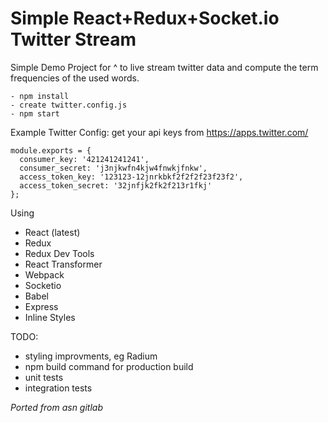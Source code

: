 # Simple React+Redux+Socket.io Twitter Stream

Simple Demo Project for ^ to live stream twitter data and compute the term frequencies
of the used words.

```
- npm install
- create twitter.config.js
- npm start
```

Example Twitter Config:
get your api keys from https://apps.twitter.com/
```
module.exports = {
  consumer_key: '421241241241',
  consumer_secret: 'j3njkwfn4kjw4fnwkjfnkw',
  access_token_key: '123123-12jnrkbkf2f2f2f23f23f2',
  access_token_secret: '32jnfjk2fk2f213r1fkj'
};
```

Using
- React (latest)
- Redux
- Redux Dev Tools
- React Transformer
- Webpack
- Socketio
- Babel
- Express
- Inline Styles

TODO:
- styling improvments, eg Radium
- npm build command for production build
- unit tests
- integration tests


_Ported from asn gitlab_
